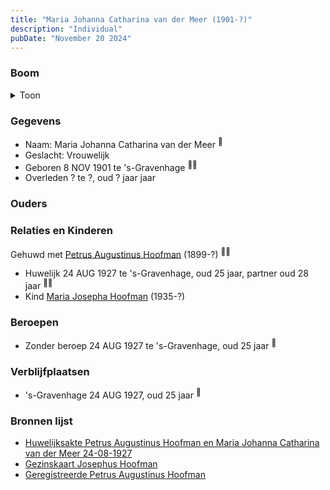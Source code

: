 ```yaml
---
title: "Maria Johanna Catharina van der Meer (1901-?)"
description: "Individual"
pubDate: "November 20 2024"
---
```


### Boom
<details><summary>Toon</summary>

![test](https://www.plantuml.com/plantuml/svg/dP9FJy904CNl-oacSl14qbABG0WA150Ja1ZrIgRjs6wwtIKxMmqnV7TNg7_YmHXlapTvCxzvkvViqBgwKe9BgRTeiO84qpAtfjRPr2XZmLdKx5kadIXaHf1AcoewrbHjtGuggXAoV9JOaINZTbiItwQc2fdXLG30nDYCx7qXqr8Jyt1OeTIZ4KHYByGfh0-hM8YZvMI9LYBSc0ArHfYYAxpWgsVKuEV0aiYU039S1q4dYE5pNci-cKMpo2zzVPAaiZqC1mackqrYd5Cq644FLhUF4FQ344wvlR3uJBh0dBuPkAoLsg3EDgarp8dnoDvv0HVlj0tYcfoj6SPrNhEJsfTNnZnLg3-umduCq9f5ytW--OKdF8Fb-0x2NhyFZwIOz5z96f3Xu8MoJEhSDpfdC7vO-EiwvmUCUH04tIwqbCmBjoEbp8j7sV-CcMbRu4_-Jj23F-GPTk7cOULNHl7_0csUiDrkQ4MJtPVGND5kg8Iu99tv3_m6)
</details>

### Gegevens
- Naam: Maria Johanna Catharina van der Meer <sup><a href="../s00346/" style="text-decoration:none" title="Huwelijksakte Petrus Augustinus Hoofman en Maria Johanna Catharina van der Meer 24-08-1927">:link:</a></sup>
- Geslacht: Vrouwelijk
- Geboren 8 NOV 1901 te 's-Gravenhage <sup><a href="../s00346/" style="text-decoration:none" title="Huwelijksakte Petrus Augustinus Hoofman en Maria Johanna Catharina van der Meer 24-08-1927">:link:</a><a href="../s00351/" style="text-decoration:none" title="Geregistreerde Petrus Augustinus Hoofman ">:link:</a></sup>
- Overleden ? te ?, oud ? jaar jaar 

### Ouders

### Relaties en Kinderen

Gehuwd met [Petrus Augustinus Hoofman](../i00195/) (1899-?) <sup><a href="../s00346/" style="text-decoration:none" title="Huwelijksakte Petrus Augustinus Hoofman en Maria Johanna Catharina van der Meer 24-08-1927">:link:</a><a href="../s00350/" style="text-decoration:none" title="Gezinskaart Josephus Hoofman">:link:</a></sup>
- Huwelijk 24 AUG 1927 te 's-Gravenhage, oud 25 jaar, partner oud 28 jaar <sup><a href="../s00346/" style="text-decoration:none" title="Huwelijksakte Petrus Augustinus Hoofman en Maria Johanna Catharina van der Meer 24-08-1927">:link:</a><a href="../s00350/" style="text-decoration:none" title="Gezinskaart Josephus Hoofman">:link:</a></sup>
- Kind [Maria Josepha Hoofman](../i00208/) (1935-?)

### Beroepen
- Zonder beroep 24 AUG 1927 te 's-Gravenhage, oud 25 jaar <sup><a href="../s00346/" style="text-decoration:none" title="Huwelijksakte Petrus Augustinus Hoofman en Maria Johanna Catharina van der Meer 24-08-1927">:link:</a></sup>

### Verblijfplaatsen
- 's-Gravenhage  24 AUG 1927, oud 25 jaar  <sup><a href="../s00346/" style="text-decoration:none" title="Huwelijksakte Petrus Augustinus Hoofman en Maria Johanna Catharina van der Meer 24-08-1927">:link:</a></sup>

### Bronnen lijst
- [Huwelijksakte Petrus Augustinus Hoofman en Maria Johanna Catharina van der Meer 24-08-1927](../s00346/)
- [Gezinskaart Josephus Hoofman](../s00350/)
- [Geregistreerde Petrus Augustinus Hoofman ](../s00351/)